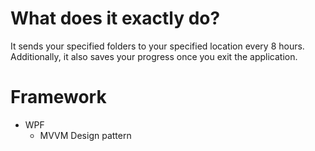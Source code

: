 # What does it exactly do?

It sends your specified folders to your specified location every 8 hours.
Additionally, it also saves your progress once you exit the application.

# Framework

* WPF
  * MVVM Design pattern
